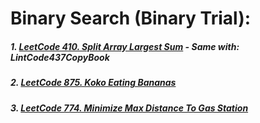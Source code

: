# Binary Search (Binary Trial):
##### 1. [LeetCode 410. Split Array Largest Sum](https://github.com/RaychHuang/Algorithm/blob/master/src/leetcode/p401to450/LeetCode410SplitArrayLargestSum.java) - Same with: LintCode437CopyBook
##### 2. [LeetCode 875. Koko Eating Bananas](https://github.com/RaychHuang/Algorithm/blob/master/src/leetcode/p851to900/LeetCode875KokoEatingBananas.java)
##### 3. [LeetCode 774. Minimize Max Distance To Gas Station](https://github.com/RaychHuang/Algorithm/blob/master/src/leetcode/p751to800/LeetCode774MinimizeMaxDistanceToGasStation.java)
